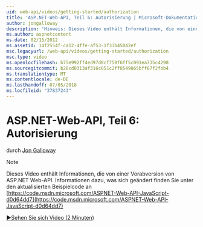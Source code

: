 ```yaml
---
uid: web-api/videos/getting-started/authorization
title: 'ASP.NET-Web-API, Teil 6: Autorisierung | Microsoft-Dokumentation'
author: jongalloway
description: 'Hinweis: Dieses Video enthält Informationen, die von einer Vorabversion von ASP.NET Web-API'
ms.author: aspnetcontent
ms.date: 02/15/2012
ms.assetid: 14f2554f-ca12-4ffe-af53-1f33b45042ef
msc.legacyurl: /web-api/videos/getting-started/authorization
msc.type: video
ms.openlocfilehash: b75e992ff4ed97d8cf750f6ff5c091ea735c4298
ms.sourcegitcommit: b28cd0313af316c051c2ff8549865bff67f2fbb4
ms.translationtype: MT
ms.contentlocale: de-DE
ms.lasthandoff: 07/05/2018
ms.locfileid: "37837243"
---
```

<a name="aspnet-web-api-part-6-authorization"></a>ASP.NET-Web-API, Teil 6: Autorisierung
====================
durch [Jon Galloway](https://github.com/jongalloway)

> [!NOTE]
> Dieses Video enthält Informationen, die von einer Vorabversion von ASP.NET Web-API. Informationen dazu, was sich geändert finden Sie unter den aktualisierten Beispielcode an [https://code.msdn.microsoft.com/ASPNET-Web-API-JavaScript-d0d64dd7](https://code.msdn.microsoft.com/ASPNET-Web-API-JavaScript-d0d64dd7)

[&#9654;Sehen Sie sich Video (2 Minuten)](https://channel9.msdn.com/Blogs/ASP-NET-Site-Videos/authorization)
